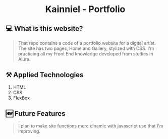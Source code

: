 <h1 align = "center"> 
Kainniel - Portfolio
</h1>

## 💻 What is this website?

> That repo contains a code of a portfolio website for a digital artist. The site has two pages, Home and Gallery, stylized with CSS.
> I'm practicing all my Front End knowledge developed from studies in Alura.

## ⚒️ Applied Technologies
1. HTML
1. CSS
1. FlexBox

## 🆕 Future Features 
> I plan to make site functions more dinamic with javascript use that I'm improving.
